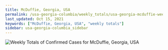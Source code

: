 ```yaml
---
title: McDuffie, Georgia, USA
permalink: /usa-georgia-columbia/weekly_totals/usa-georgia-mcduffie-weekly_totals.html
last_updated: Oct 15, 2021
keywords: ["McDuffie, Georgia, USA", "weekly totals"]
sidebar: usa-georgia-columbia_sidebar
---
```


![Weekly Totals of Confirmed Cases for McDuffie, Georgia, USA](/covid_tracker/images/graphs/usa-georgia-mcduffie-weekly_totals_graph.png)

